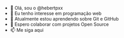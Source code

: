 - 👋 Olá, sou o @hebertpxx
- 👀 Eu tenho interesse em programação web
- 🌱 Atualmente estou aprendendo sobre Git e GitHub
- 💞️ Espero colaborar com projetos Open Source
- 📫 Me siga aqui

<!---
Sem comentários por ora
--->

